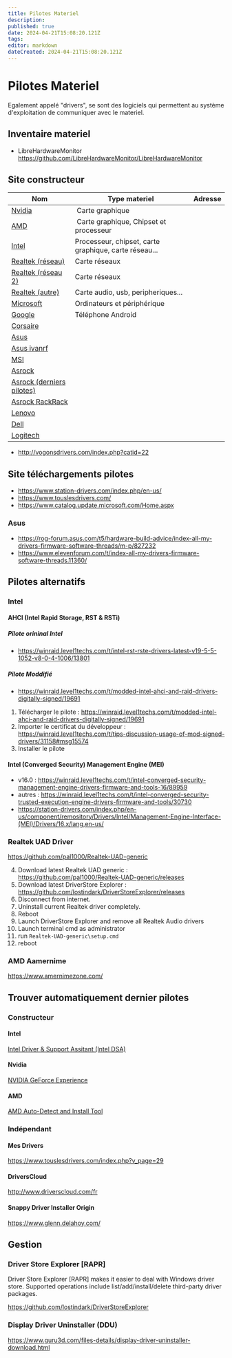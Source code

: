```yaml
---
title: Pilotes Materiel
description: 
published: true
date: 2024-04-21T15:08:20.121Z
tags: 
editor: markdown
dateCreated: 2024-04-21T15:08:20.121Z
---
```


# Pilotes Materiel

Egalement appelé "drivers", se sont des logiciels qui permettent au système d'exploitation de communiquer avec le materiel.

## Inventaire materiel

- LibreHardwareMonitor <https://github.com/LibreHardwareMonitor/LibreHardwareMonitor>

## Site constructeur

| Nom | Type materiel | Adresse
|---|---|---
| [Nvidia](https://www.nvidia.fr/Download/Find.aspx?lang=fr) | Carte graphique
| [AMD](https://www.amd.com/en/support) | Carte graphique, Chipset et processeur
| [Intel](https://www.intel.com/content/www/us/en/download-center/home.html) | Processeur, chipset, carte graphique, carte réseau...
| [Realtek (réseau)](https://www.realtek.com/en/downloads) | Carte réseaux
| [Realtek (réseau 2)](https://www.realtek.com/en/component/zoo/advanced-search/72?Itemid=276) | Carte réseaux
| [Realtek (autre)](https://www.realtek.com/en/component/zoo/advanced-search/74?Itemid=276) | Carte audio, usb, peripheriques...
| [Microsoft](https://www.microsoft.com/en-us/download/driver.aspx) | Ordinateurs et périphérique
| [Google](https://developer.android.com/studio/run/win-usb) | Téléphone Android
| [Corsaire](https://www.corsair.com/us/en/downloads)
| [Asus](https://www.asus.com/support/download-center)
| [Asus ivanrf](https://ivanrf.com/en/latest-asus-drivers-for-windows-10/)
| [MSI](https://www.msi.com/support/download)
| [Asrock](https://www.asrock.com/support/index.fr.asp)
| [Asrock (derniers pilotes)](https://www.asrock.com/support/index.asp?cat=Drivers)
| [Asrock RackRack](https://www.asrockrack.com/general/products.asp)
| [Lenovo](https://support.lenovo.com/fr/fr)
| [Dell](https://www.dell.com/support/home/fr-fr?app=drivers)
| [Logitech](https://support.logi.com/hc/fr/articles/360024361233)

- <http://vogonsdrivers.com/index.php?catid=22>

## Site téléchargements pilotes

- <https://www.station-drivers.com/index.php/en-us/>
- <https://www.touslesdrivers.com/>
- <https://www.catalog.update.microsoft.com/Home.aspx>

### Asus

- <https://rog-forum.asus.com/t5/hardware-build-advice/index-all-my-drivers-firmware-software-threads/m-p/827232>
- <https://www.elevenforum.com/t/index-all-my-drivers-firmware-software-threads.11360/>

## Pilotes alternatifs

### Intel

#### AHCI (Intel Rapid Storage, RST & RSTi)

##### Pilote orininal Intel

- <https://winraid.level1techs.com/t/intel-rst-rste-drivers-latest-v19-5-5-1052-v8-0-4-1006/13801>

##### Pilote Moddifié

- <https://winraid.level1techs.com/t/modded-intel-ahci-and-raid-drivers-digitally-signed/19691>

1. Télécharger le pilote : <https://winraid.level1techs.com/t/modded-intel-ahci-and-raid-drivers-digitally-signed/19691>
1. Importer le certificat du développeur : <https://winraid.level1techs.com/t/tips-discussion-usage-of-mod-signed-drivers/31158#msg15574>
2. Installer le pilote

#### Intel (Converged Security) Management Engine (MEI)

- v16.0 : <https://winraid.level1techs.com/t/intel-converged-security-management-engine-drivers-firmware-and-tools-16/89959>
- autres : <https://winraid.level1techs.com/t/intel-converged-security-trusted-execution-engine-drivers-firmware-and-tools/30730>
- <https://station-drivers.com/index.php/en-us/component/remository/Drivers/Intel/Management-Engine-Interface-(MEI)/Drivers/16.x/lang,en-us/>

### Realtek UAD Driver

<https://github.com/pal1000/Realtek-UAD-generic>

4. Download latest Realtek UAD generic : <https://github.com/pal1000/Realtek-UAD-generic/releases>
5. Download latest DriverStore Explorer : <https://github.com/lostindark/DriverStoreExplorer/releases>
1. Disconnect from internet.
2. Uninstall current Realtek driver completely.
3. Reboot
6. Launch DriverStore Explorer and remove all Realtek Audio drivers
7. Launch terminal cmd as administrator
8. run `Realtek-UAD-generic\setup.cmd`
9. reboot

### AMD Aamernime

<https://www.amernimezone.com/>

## Trouver automatiquement dernier pilotes

### Constructeur

#### Intel

[Intel Driver & Support Assitant (Intel DSA)](https://www.intel.com/content/www/us/en/support/detect.html)

#### Nvidia

[NVIDIA GeForce Experience](https://www.nvidia.com/fr-fr/geforce/geforce-experience/)

#### AMD

[AMD Auto-Detect and Install Tool](https://www.amd.com/en/support/kb/faq/gpu-131)

### Indépendant

#### Mes Drivers

<https://www.touslesdrivers.com/index.php?v_page=29>

#### DriversCloud

<http://www.driverscloud.com/fr>

#### Snappy Driver Installer Origin

<https://www.glenn.delahoy.com/>

## Gestion

### Driver Store Explorer [RAPR]

Driver Store Explorer [RAPR] makes it easier to deal with Windows driver store. Supported operations include list/add/install/delete third-party driver packages.

<https://github.com/lostindark/DriverStoreExplorer>

### Display Driver Uninstaller (DDU)
<https://www.guru3d.com/files-details/display-driver-uninstaller-download.html>
